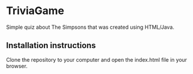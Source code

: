 # TriviaGame
Simple quiz about The Simpsons that was created using HTML/Java.
## Installation instructions
Clone the repository to your computer and open the index.html file in your browser.